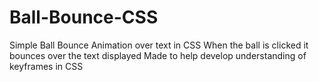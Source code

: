 # Ball-Bounce-CSS
Simple Ball Bounce Animation over text in CSS
When the ball is clicked it bounces over the text displayed
Made to help develop understanding of keyframes in CSS

